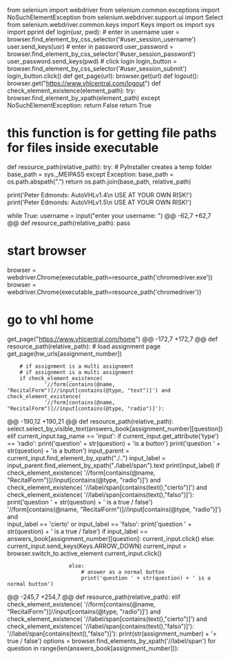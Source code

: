 from selenium import webdriver
from selenium.common.exceptions import NoSuchElementException
from selenium.webdriver.support.ui import Select
from selenium.webdriver.common.keys import Keys
import os
import sys
import pprint
def login(usr, pwd):
    # enter in username
    user = browser.find_element_by_css_selector('#user_session_username')
    user.send_keys(usr)
    # enter in password
    user_password = browser.find_element_by_css_selector('#user_session_password')
    user_password.send_keys(pwd)
    # click login
    login_button = browser.find_element_by_css_selector('#user_session_submit')
    login_button.click()
def get_page(url):
    browser.get(url)
def logout():
    browser.get("https://www.vhlcentral.com/logout")
def check_element_existence(element_path):
    try:
        browser.find_element_by_xpath(element_path)
    except NoSuchElementException:
        return False
    return True
# this function is for getting file paths for files inside executable
def resource_path(relative_path):
    try:
        # PyInstaller creates a temp folder
        base_path = sys._MEIPASS
    except Exception:
        base_path = os.path.abspath(".")
    return os.path.join(base_path, relative_path)


print('Peter Edmonds: AutoVHLv1.4\n USE AT YOUR OWN RISK!')
print('Peter Edmonds: AutoVHLv1.5\n USE AT YOUR OWN RISK!')

while True:
    username = input("enter your username: ")
@@ -62,7 +62,7 @@ def resource_path(relative_path):
        pass

# start browser
browser = webdriver.Chrome(executable_path=resource_path('chromedriver.exe'))
browser = webdriver.Chrome(executable_path=resource_path('chromedriver'))

# go to vhl home
get_page("https://www.vhlcentral.com/home")
@@ -172,7 +172,7 @@ def resource_path(relative_path):
        # load assignment page
        get_page(hw_urls[assignment_number])

        # if assignment is a multi assignemnt
        # if assignment is a multi assignment
        if check_element_existence(
                '//form[contains(@name, "RecitalForm")]//input[contains(@type, "text")]') and check_element_existence(
                '//form[contains(@name, "RecitalForm")]//input[contains(@type, "radio")]'):
@@ -190,12 +190,21 @@ def resource_path(relative_path):
                    select.select_by_visible_text(answers_book[assignment_number][question])
                elif current_input.tag_name == 'input':
                    if current_input.get_attribute('type') == 'radio':
                        print('question' + str(question) + 'is a button')
                        print('question ' + str(question) + 'is a button')
                        input_parent = current_input.find_element_by_xpath("./..")
                        input_label = input_parent.find_element_by_xpath("./label/span").text
                        print(input_label)
                        if check_element_existence(
                        '//form[contains(@name, "RecitalForm")]//input[contains(@type, "radio")]') and check_element_existence(
                        '//label/span[contains(text(),"cierto")]') and check_element_existence(
                        '//label/span[contains(text(),"falso")]'):
                            print('question ' + str(question) + ' is a true / false')
                            '//form[contains(@name, "RecitalForm")]//input[contains(@type, "radio")]') and\
                                input_label == 'cierto' or input_label == 'falso':
                                    print('question ' + str(question) + ' is a true / false')
                                    if input_label == answers_book[assignment_number][question]:
                                        current_input.click()
                                    else:
                                        current_input.send_keys(Keys.ARROW_DOWN)
                                        current_input = browser.switch_to.active_element
                                        current_input.click()

                        else:
                            # answer as a normal button
                            print('question ' + str(question) + ' is a normal button')
@@ -245,7 +254,7 @@ def resource_path(relative_path):
        elif check_element_existence(
                '//form[contains(@name, "RecitalForm")]//input[contains(@type, "radio")]') and check_element_existence(
            '//label/span[contains(text(),"cierto")]') and check_element_existence(
            '//label/span[contains(text(),"falso")]'):
                '//label/span[contains(text(),"falso")]'):
            print(str(assignment_number) + '= true / false')
            options = browser.find_elements_by_xpath('//label/span')
            for question in range(len(answers_book[assignment_number])):
